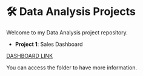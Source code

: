 # 🛠️ Data Analysis Projects

Welcome to my Data Analysis project repository. 

- **Project 1**: Sales Dashboard

[DASHBOARD LINK](https://app.powerbi.com/view?r=eyJrIjoiYjYzNjk4NjgtODc0MC00ZTFhLWIxYmEtMzY0MjZkZDNjZTdlIiwidCI6Ijc3YjEyMTAwLTllMGYtNDJkZS1hOWRjLWE1MzA3OGZmZWFlZiJ9)

You can access the folder to have more information.
